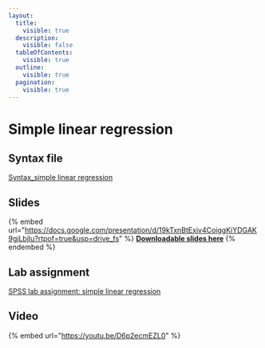 ```yaml
---
layout:
  title:
    visible: true
  description:
    visible: false
  tableOfContents:
    visible: true
  outline:
    visible: true
  pagination:
    visible: true
---
```


# Simple linear regression

## Syntax file

[Syntax\_simple linear regression](https://drive.google.com/open?id=1uREYl4TIvkM5QAA8rfyyrVaf4oB4mv2r\&usp=drive\_fs)

## Slides

{% embed url="https://docs.google.com/presentation/d/19kTxnBtExiv4CoiggKiYDGAK9gjLbjIu?rtpof=true&usp=drive_fs" %}
[**Downloadable slides here**](https://docs.google.com/presentation/d/19kTxnBtExiv4CoiggKiYDGAK9gjLbjIu?rtpof=true\&usp=drive\_fs)
{% endembed %}

## Lab assignment

[SPSS lab assignment: simple linear regression](https://docs.google.com/document/d/1IrpPu-hjOO\_nYsAj8nG\_c7OI6v4kS68Tpa3PhYumTnY/edit?usp=sharing)

## Video

{% embed url="https://youtu.be/D6p2ecmEZL0" %}
